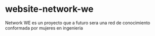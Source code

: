 # website-network-we
Network WE es un proyecto que a futuro sera una red de conocimiento conformada por mujeres en ingenieria 
